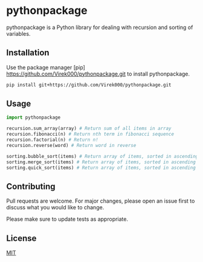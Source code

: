 # pythonpackage

pythonpackage is a Python library for dealing with recursion and sorting of variables.

## Installation

Use the package manager [pip] https://github.com/Virek000/pythonpackage.git to install pythonpackage.

```bash
pip install git+https://github.com/Virek000/pythonpackage.git
```

## Usage

```python
import pythonpackage

recursion.sum_array(array) # Return sum of all items in array
recursion.fibonacci(n) # Return nth term in fibonacci sequence
recursion.factorial(n) # Return n!
recursion.reverse(word) # Return word in reverse

sorting.bubble_sort(items) # Return array of items, sorted in ascending order
sorting.merge_sort(items) # Return array of items, sorted in ascending order
sorting.quick_sort(items) # Return array of items, sorted in ascending order
```

## Contributing
Pull requests are welcome. For major changes, please open an issue first to discuss what you would like to change.

Please make sure to update tests as appropriate.

## License
[MIT](https://choosealicense.com/licenses/mit/)
